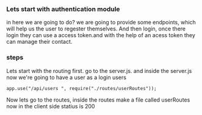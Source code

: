 ### Lets start with authentication module
in here we are going to do? we are going to provide some endpoints, which will help us the user to regester themselves. And then login, once there login they can use a access token.and with the help of an acess token they can manage their contact.
### steps
Lets start with the routing first. go to the server.js. and inside the server.js
now we're going to have a user as a login users
```
app.use("/api/users ", require("./routes/userRoutes"));
```
Now lets go to the routes, inside the routes make a file called userRoutes
now in the client side statius is 200
